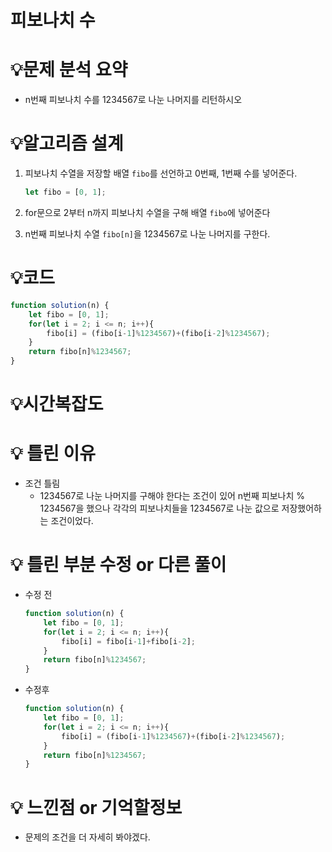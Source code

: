 # 피보나치 수

# 💡**문제 분석 요약**

- n번째 피보나치 수를 1234567로 나눈 나머지를 리턴하시오

# 💡**알고리즘 설계**

1. 피보나치 수열을 저장할 배열 `fibo`를 선언하고 0번째, 1번째 수를 넣어준다.
    
    ```jsx
    let fibo = [0, 1];
    ```
    
2. for문으로 2부터 n까지 피보나치 수열을 구해 배열 `fibo`에 넣어준다
3. n번째 피보나치 수열 `fibo[n]`을 1234567로 나눈 나머지를 구한다.

# 💡코드

```jsx
function solution(n) {
    let fibo = [0, 1];
    for(let i = 2; i <= n; i++){
        fibo[i] = (fibo[i-1]%1234567)+(fibo[i-2]%1234567);
    }
    return fibo[n]%1234567;
}
```

# 💡시간복잡도

# 💡 틀린 이유

- 조건 틀림
    - 1234567로 나눈 나머지를 구해야 한다는 조건이 있어 n번째 피보나치 % 1234567을 했으나 각각의 피보나치들을 1234567로 나눈 값으로 저장했어하는 조건이었다.

# 💡 틀린 부분 수정 or 다른 풀이

- 수정 전
    
    ```jsx
    function solution(n) {
        let fibo = [0, 1];
        for(let i = 2; i <= n; i++){
            fibo[i] = fibo[i-1]+fibo[i-2];
        }
        return fibo[n]%1234567;
    }
    ```
    
- 수정후
    
    ```jsx
    function solution(n) {
        let fibo = [0, 1];
        for(let i = 2; i <= n; i++){
            fibo[i] = (fibo[i-1]%1234567)+(fibo[i-2]%1234567);
        }
        return fibo[n]%1234567;
    }
    ```
    

# 💡 느낀점 or 기억할정보

- 문제의 조건을 더 자세히 봐야겠다.

